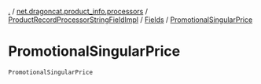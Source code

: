 [.](../../../index.md) / [net.dragoncat.product_info.processors](../../index.md) / [ProductRecordProcessorStringFieldImpl](../index.md) / [Fields](index.md) / [PromotionalSingularPrice](./-promotional-singular-price.md)

# PromotionalSingularPrice

`PromotionalSingularPrice`